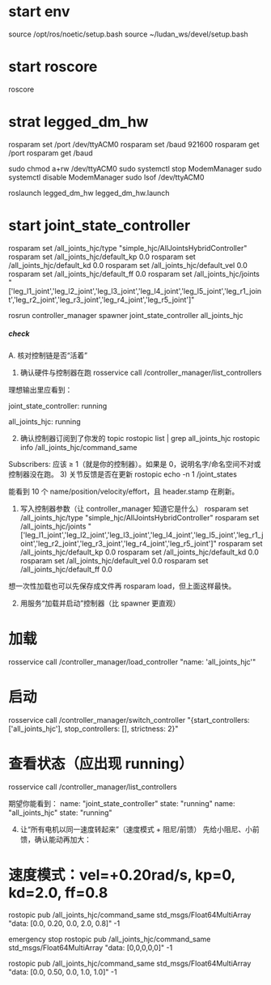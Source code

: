 
# start env
source /opt/ros/noetic/setup.bash
source ~/ludan_ws/devel/setup.bash

# start roscore
roscore

# strat legged_dm_hw
rosparam set /port /dev/ttyACM0
rosparam set /baud 921600
rosparam get /port
rosparam get /baud

sudo chmod a+rw /dev/ttyACM0
sudo systemctl stop ModemManager
sudo systemctl disable ModemManager
sudo lsof /dev/ttyACM0

roslaunch legged_dm_hw legged_dm_hw.launch

# start joint_state_controller
rosparam set /all_joints_hjc/type "simple_hjc/AllJointsHybridController"
rosparam set /all_joints_hjc/default_kp 0.0
rosparam set /all_joints_hjc/default_kd 0.0
rosparam set /all_joints_hjc/default_vel 0.0
rosparam set /all_joints_hjc/default_ff  0.0
rosparam set /all_joints_hjc/joints "['leg_l1_joint','leg_l2_joint','leg_l3_joint','leg_l4_joint','leg_l5_joint','leg_r1_joint','leg_r2_joint','leg_r3_joint','leg_r4_joint','leg_r5_joint']"

rosrun controller_manager spawner joint_state_controller all_joints_hjc


##### check
A. 核对控制链是否“活着”
1) 确认硬件与控制器在跑
rosservice call /controller_manager/list_controllers

理想输出里应看到：

 joint_state_controller: running


 all_joints_hjc: running


2) 确认控制器订阅到了你发的 topic
rostopic list | grep all_joints_hjc
rostopic info /all_joints_hjc/command_same

Subscribers: 应该 ≥ 1（就是你的控制器）。如果是 0，说明名字/命名空间不对或控制器没在跑。
3) 关节反馈是否在更新
rostopic echo -n 1 /joint_states

能看到 10 个 name/position/velocity/effort，且 header.stamp 在刷新。


1) 写入控制器参数（让 controller_manager 知道它是什么）
rosparam set /all_joints_hjc/type "simple_hjc/AllJointsHybridController"
rosparam set /all_joints_hjc/joints "['leg_l1_joint','leg_l2_joint','leg_l3_joint','leg_l4_joint','leg_l5_joint','leg_r1_joint','leg_r2_joint','leg_r3_joint','leg_r4_joint','leg_r5_joint']"
rosparam set /all_joints_hjc/default_kp 0.0
rosparam set /all_joints_hjc/default_kd 0.0
rosparam set /all_joints_hjc/default_vel 0.0
rosparam set /all_joints_hjc/default_ff  0.0

 想一次性加载也可以先保存成文件再 rosparam load，但上面这样最快。
 
2) 用服务“加载并启动”控制器（比 spawner 更直观）
# 加载
rosservice call /controller_manager/load_controller "name: 'all_joints_hjc'"

# 启动
rosservice call /controller_manager/switch_controller "{start_controllers: ['all_joints_hjc'], stop_controllers: [], strictness: 2}"

# 查看状态（应出现 running）
rosservice call /controller_manager/list_controllers

期望你能看到：
name: "joint_state_controller" state: "running"
name: "all_joints_hjc"        state: "running"


4) 让“所有电机以同一速度转起来”（速度模式 + 阻尼/前馈）
先给小阻尼、小前馈，确认能动再加大：
# 速度模式：vel=+0.20rad/s, kp=0, kd=2.0, ff=0.8
rostopic pub /all_joints_hjc/command_same std_msgs/Float64MultiArray \
"data: [0.0, 0.20, 0.0, 2.0, 0.8]" -1



emergency stop
rostopic pub /all_joints_hjc/command_same std_msgs/Float64MultiArray "data: [0,0,0,0,0]" -1

rostopic pub /all_joints_hjc/command_same std_msgs/Float64MultiArray "data: [0.0, 0.50, 0.0, 1.0, 1.0]" -1